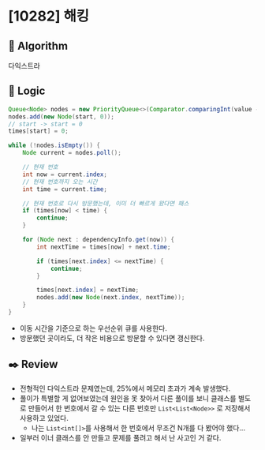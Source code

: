 # [10282] 해킹

## :pushpin: **Algorithm**

다익스트라

## :round_pushpin: **Logic**

```java
Queue<Node> nodes = new PriorityQueue<>(Comparator.comparingInt(value -> value.time));
nodes.add(new Node(start, 0));
// start -> start = 0
times[start] = 0;

while (!nodes.isEmpty()) {
    Node current = nodes.poll();

    // 현재 번호
    int now = current.index;
    // 현재 번호까지 오는 시간
    int time = current.time;

    // 현재 번호로 다시 방문했는데, 이미 더 빠르게 왔다면 패스
    if (times[now] < time) {
        continue;
    }

    for (Node next : dependencyInfo.get(now)) {
        int nextTime = times[now] + next.time;

        if (times[next.index] <= nextTime) {
            continue;
        }

        times[next.index] = nextTime;
        nodes.add(new Node(next.index, nextTime));
    }
}
```

- 이동 시간을 기준으로 하는 우선순위 큐를 사용한다.
- 방문했던 곳이라도, 더 작은 비용으로 방문할 수 있다면 갱신한다.

## :black_nib: **Review**

- 전형적인 다익스트라 문제였는데, 25%에서 메모리 초과가 계속 발생했다.
- 풀이가 특별할 게 없어보였는데 원인을 못 찾아서 다른 풀이를 보니 클래스를 별도로 만들어서 한 번호에서 갈 수 있는 다른 번호만 `List<List<Node>>` 로 저장해서 사용하고 있었다.
  - 나는 `List<int[]>`를 사용해서 한 번호에서 무조건 N개를 다 봤어야 했다...
- 일부러 이너 클래스를 안 만들고 문제를 풀려고 해서 난 사고인 거 같다.
